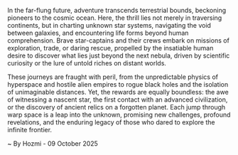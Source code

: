 
In the far-flung future, adventure transcends terrestrial bounds, beckoning pioneers to the cosmic ocean. Here, the thrill lies not merely in traversing continents, but in charting unknown star systems, navigating the void between galaxies, and encountering life forms beyond human comprehension. Brave star-captains and their crews embark on missions of exploration, trade, or daring rescue, propelled by the insatiable human desire to discover what lies just beyond the next nebula, driven by scientific curiosity or the lure of untold riches on distant worlds.

These journeys are fraught with peril, from the unpredictable physics of hyperspace and hostile alien empires to rogue black holes and the isolation of unimaginable distances. Yet, the rewards are equally boundless: the awe of witnessing a nascent star, the first contact with an advanced civilization, or the discovery of ancient relics on a forgotten planet. Each jump through warp space is a leap into the unknown, promising new challenges, profound revelations, and the enduring legacy of those who dared to explore the infinite frontier.

~ By Hozmi - 09 October 2025
